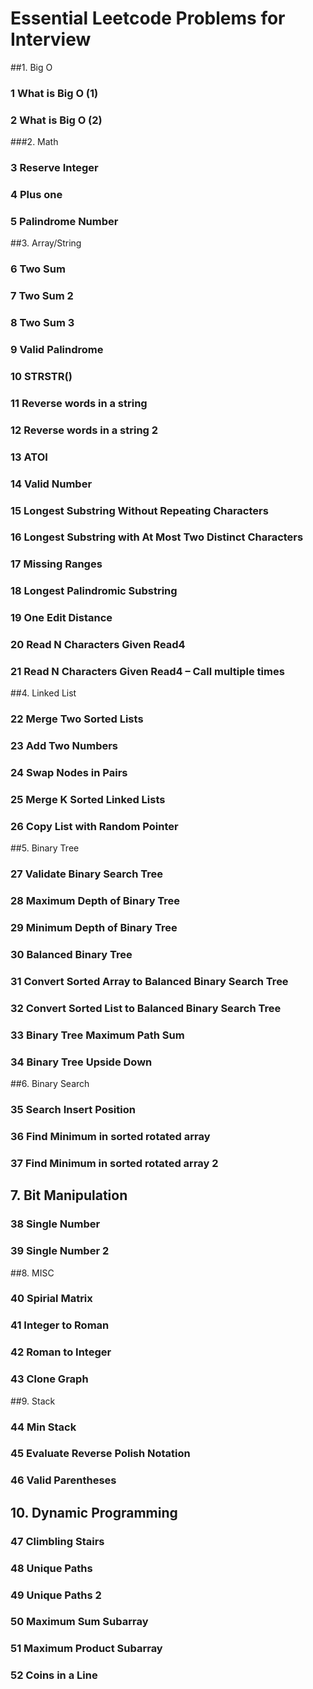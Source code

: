 # Essential Leetcode Problems for Interview

##1. Big O
### 1 What is Big O (1)      
### 2 What is Big O (2)      

###2. Math
### 3 Reserve Integer      
### 4 Plus one      
### 5 Palindrome Number      

##3. Array/String
### 6 Two Sum      
### 7 Two Sum 2      
### 8 Two Sum 3      
### 9 Valid Palindrome      
### 10 STRSTR()      
### 11 Reverse words in a string      
### 12 Reverse words in a string 2      
### 13 ATOI      
### 14 Valid Number      
### 15 Longest Substring Without Repeating Characters      
### 16 Longest Substring with At Most Two Distinct Characters      
### 17 Missing Ranges      
### 18 Longest Palindromic Substring      
### 19 One Edit Distance      
### 20 Read N Characters Given Read4      
### 21 Read N Characters Given Read4 – Call multiple times      

##4. Linked List
### 22 Merge Two Sorted Lists      
### 23 Add Two Numbers      
### 24 Swap Nodes in Pairs      
### 25 Merge K Sorted Linked Lists      
### 26 Copy List with Random Pointer      
##5. Binary Tree
### 27 Validate Binary Search Tree      
### 28 Maximum Depth of Binary Tree      
### 29 Minimum Depth of Binary Tree      
### 30 Balanced Binary Tree      
### 31 Convert Sorted Array to Balanced Binary Search Tree      
### 32 Convert Sorted List to Balanced Binary Search Tree      
### 33 Binary Tree Maximum Path Sum      
### 34 Binary Tree Upside Down      
##6. Binary Search
### 35 Search Insert Position      
### 36 Find Minimum in sorted rotated array      
### 37 Find Minimum in sorted rotated array 2      
## 7. Bit Manipulation
### 38 Single Number      
### 39 Single Number 2      

##8. MISC
### 40 Spirial Matrix      
### 41 Integer to Roman      
### 42 Roman to Integer      
### 43 Clone Graph      

##9. Stack
### 44 Min Stack      
### 45 Evaluate Reverse Polish Notation      
### 46 Valid Parentheses      

## 10. Dynamic Programming
### 47 Climbling Stairs      
### 48 Unique Paths      
### 49 Unique Paths 2      
### 50 Maximum Sum Subarray      
### 51 Maximum Product Subarray      
### 52 Coins in a Line

